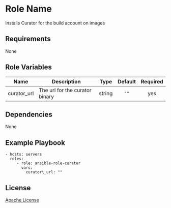 Role Name
=========

Installs Curator for the build account on images

Requirements
------------

None

Role Variables
--------------

| Name | Description | Type | Default | Required |
|------|-------------|:----:|:-------:|:--------:|
| curator\_url | The url for the curator binary | string | `""` | yes |

Dependencies
------------

None

Example Playbook
----------------

    - hosts: servers
      roles:
         - role: ansible-role-curator
           vars:
             curator\_url: ""

License
-------

[Apache License](LICENSE)
